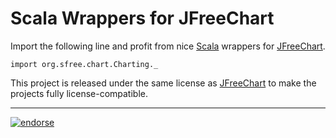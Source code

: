 # Scala Wrappers for JFreeChart

Import the following line and profit from nice [Scala][] wrappers for [JFreeChart][].

    import org.sfree.chart.Charting._

This project is released under the same license as [JFreeChart][] to make the projects fully
license-compatible.

[Scala]: http://www.scala-lang.org/
[JFreeChart]: http://jfree.org/jfreechart/


---

[![endorse](http://api.coderwall.com/wookietreiber/endorsecount.png)](http://coderwall.com/wookietreiber)

